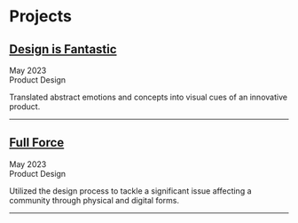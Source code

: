 # Projects

## [Design is Fantastic](DesignIsFantastic.md)
May 2023  
Product Design

Translated abstract emotions and concepts into visual cues of an innovative product.
___

## [Full Force](FullForce.md)
May 2023  
Product Design

Utilized the design process to tackle a significant issue affecting a community through physical and digital forms.
___
